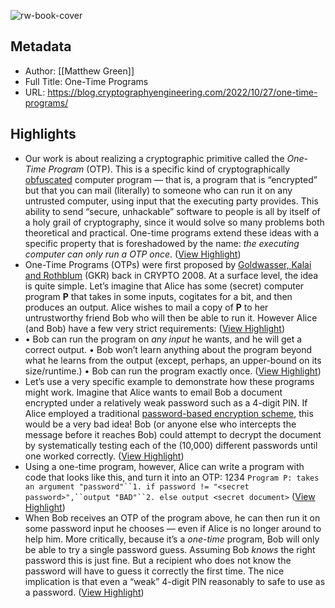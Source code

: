 ![rw-book-cover](https://news.ycombinator.com/favicon.ico)

## Metadata
- Author: [[Matthew Green]]
- Full Title: One-Time Programs
- URL: https://blog.cryptographyengineering.com/2022/10/27/one-time-programs/

## Highlights
- Our work is about realizing a cryptographic primitive called the *One-Time Program* (OTP). This is a specific kind of cryptographically [obfuscated](https://blog.cryptographyengineering.com/2014/02/21/cryptographic-obfuscation-and/) computer program — that is, a program that is “encrypted” but that you can mail (literally) to someone who can run it on any untrusted computer, using input that the executing party provides. This ability to send “secure, unhackable” software to people is all by itself of a holy grail of cryptography, since it would solve so many problems both theoretical and practical. One-time programs extend these ideas with a specific property that is foreshadowed by the name: *the executing computer can only run a OTP once*. ([View Highlight](https://read.readwise.io/read/01h00djgeg4wgrdg216wqb60vc))
- One-Time Programs (OTPs) were first proposed by [Goldwasser, Kalai and Rothblum](https://www.microsoft.com/en-us/research/publication/one-time-programs-2/) (GKR) back in CRYPTO 2008. At a surface level, the idea is quite simple. Let’s imagine that Alice has some (secret) computer program **P** that takes in some inputs, cogitates for a bit, and then produces an output. Alice wishes to mail a copy of **P** to her untrustworthy friend Bob who will then be able to run it. However Alice (and Bob) have a few very strict requirements: ([View Highlight](https://read.readwise.io/read/01h00faa0qpsy1a7yyc6d8jx32))
- • Bob can run the program on *any input* he wants, and he will get a correct output.
  • Bob won’t learn anything about the program beyond what he learns from the output (except, perhaps, an upper-bound on its size/runtime.)
  • Bob can run the program exactly once. ([View Highlight](https://read.readwise.io/read/01h00fagdx9wt5pw2f9cehmb5k))
- Let’s use a very specific example to demonstrate how these programs might work. Imagine that Alice wants to email Bob a document encrypted under a relatively weak password such as a 4-digit PIN. If Alice employed a traditional [password-based encryption scheme](https://en.wikipedia.org/wiki/Password-based_cryptography), this would be a very bad idea! Bob (or anyone else who intercepts the message before it reaches Bob) could attempt to decrypt the document by systematically testing each of the (10,000) different passwords until one worked correctly. ([View Highlight](https://read.readwise.io/read/01h00fak59efb3799jq03gxpdv))
- Using a one-time program, however, Alice can write a program with code that looks like this, and turn it into an OTP:
  1234
  `Program P: takes an argument "password"``1. if password != "<secret password>",``output "BAD"``2. else output <secret document>` ([View Highlight](https://read.readwise.io/read/01h00faqhv2r2bndacesa4htbm))
- When Bob receives an OTP of the program above, he can then run it on some password input he chooses — even if Alice is no longer around to help him. More critically, because it’s a *one-time* program, Bob will only be able to try a single password guess. Assuming Bob *knows* the right password this is just fine. But a recipient who does not know the password will have to guess it correctly the first time. The nice implication is that even a “weak” 4-digit PIN reasonably to safe to use as a password. ([View Highlight](https://read.readwise.io/read/01h00fasmzc17jwvhp451mhj1f))
